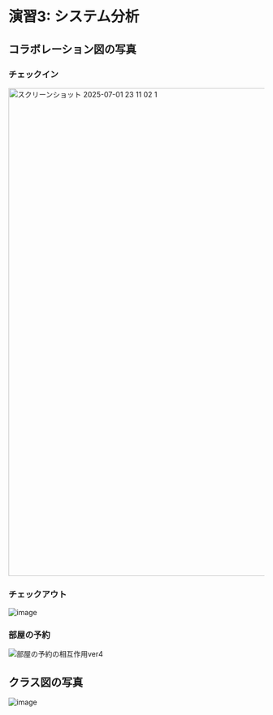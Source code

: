 
# 演習3: システム分析
## コラボレーション図の写真
### チェックイン
<img width="962" alt="スクリーンショット 2025-07-01 23 11 02 1" src="https://github.com/user-attachments/assets/a8b2c8e0-2ba4-4e56-9936-245a4931e68c" />

### チェックアウト
![image](https://github.com/user-attachments/assets/7bb37837-2460-4423-9cfd-a523270f6771)

### 部屋の予約
![部屋の予約の相互作用ver4](https://github.com/user-attachments/assets/bbed5410-b181-4b78-80b8-1de65467ef26)

## クラス図の写真
![image](https://github.com/user-attachments/assets/19f4a4b7-aead-43c5-b319-90fc56ace9b1)
